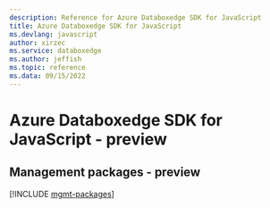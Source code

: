 ```yaml
---
description: Reference for Azure Databoxedge SDK for JavaScript
title: Azure Databoxedge SDK for JavaScript
ms.devlang: javascript
author: xirzec
ms.service: databoxedge
ms.author: jeffish
ms.topic: reference
ms.data: 09/15/2022
---
```

# Azure Databoxedge SDK for JavaScript - preview

## Management packages - preview
[!INCLUDE [mgmt-packages](databoxedge-mgmt-index.md)]
